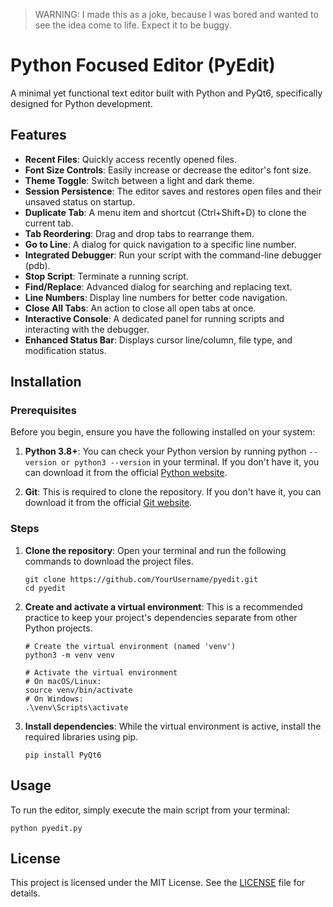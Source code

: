 > WARNING: I made this as a joke, because I was bored and wanted to see the idea come to life. Expect it to be buggy.

# Python Focused Editor (PyEdit)

A minimal yet functional text editor built with Python and PyQt6, specifically designed for Python development.

## **Features**

* **Recent Files**: Quickly access recently opened files.  
* **Font Size Controls**: Easily increase or decrease the editor's font size.  
* **Theme Toggle**: Switch between a light and dark theme.  
* **Session Persistence**: The editor saves and restores open files and their unsaved status on startup.  
* **Duplicate Tab**: A menu item and shortcut (Ctrl+Shift+D) to clone the current tab.  
* **Tab Reordering**: Drag and drop tabs to rearrange them.  
* **Go to Line**: A dialog for quick navigation to a specific line number.  
* **Integrated Debugger**: Run your script with the command-line debugger (pdb).  
* **Stop Script**: Terminate a running script.  
* **Find/Replace**: Advanced dialog for searching and replacing text.  
* **Line Numbers**: Display line numbers for better code navigation.  
* **Close All Tabs**: An action to close all open tabs at once.  
* **Interactive Console**: A dedicated panel for running scripts and interacting with the debugger.  
* **Enhanced Status Bar**: Displays cursor line/column, file type, and modification status.

## **Installation**

### **Prerequisites**

Before you begin, ensure you have the following installed on your system:

1. **Python 3.8+**: You can check your Python version by running python ```--version or python3 --version``` in your terminal. If you don't have it, you can download it from the official [Python website](https://www.python.org/downloads/).  

2. **Git**: This is required to clone the repository. If you don't have it, you can download it from the official [Git website](https://git-scm.com/downloads).

### **Steps**

1. **Clone the repository**: Open your terminal and run the following commands to download the project files.  
   ```
   git clone https://github.com/YourUsername/pyedit.git  
   cd pyedit
   ```

2. **Create and activate a virtual environment**: This is a recommended practice to keep your project's dependencies separate from other Python projects.
   ```
   # Create the virtual environment (named 'venv')  
   python3 -m venv venv

   # Activate the virtual environment  
   # On macOS/Linux:  
   source venv/bin/activate  
   # On Windows:  
   .\venv\Scripts\activate
   ```

4. **Install dependencies**: While the virtual environment is active, install the required libraries using pip.
   ```
   pip install PyQt6
   ```

## **Usage**

To run the editor, simply execute the main script from your terminal:
```
python pyedit.py
```

## **License**

This project is licensed under the MIT License. See the [LICENSE](https://github.com/4uffin/pythontexteditor?tab=MIT-1-ov-file#) file for details.
